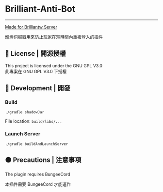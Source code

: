 # Brilliant-Anti-Bot

---
[Made for Brilliantw Server](https://discord.gg/5MHGpAFGEN "The Copyright of the entire source codes is owned by SiongSng according to Article 10 the Copyright Law of the Republic of China.")  

輝煌伺服器用來防止玩家在短時間內重複登入的插件

## 📃 License | 開源授權

This project is licensed under the GNU GPL V3.0  
此專案在 GNU GPL V3.0 下授權

## 🔴 Development | 開發

### Build

```shell
./gradle shadowJar
```

File location: `build/libs/...`

### Launch Server

```shell
./gradle buildAndLaunchServer
```

## 🟠 Precautions | 注意事項

The plugin requires BungeeCord

本插件需要 BungeeCord 才能運作
